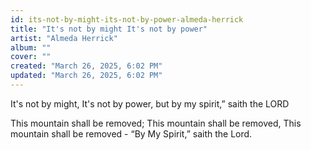 ```yaml
---
id: its-not-by-might-its-not-by-power-almeda-herrick
title: "It's not by might It's not by power"
artist: "Almeda Herrick"
album: ""
cover: ""
created: "March 26, 2025, 6:02 PM"
updated: "March 26, 2025, 6:02 PM"
---
```


It's not by might,
It's not by power,
but by my spirit,” saith the LORD

This mountain shall be removed;
This mountain shall be removed,
This mountain shall be removed -
“By My Spirit,” saith the Lord.